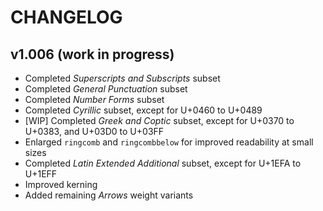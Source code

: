 # CHANGELOG

## v1.006 (work in progress)

- Completed _Superscripts and Subscripts_ subset
- Completed _General Punctuation_ subset
- Completed _Number Forms_ subset
- Completed _Cyrillic_ subset, except for U+0460 to U+0489
- [WIP] Completed _Greek and Coptic_ subset, except for U+0370 to U+0383, and U+03D0 to U+03FF
- Enlarged `ringcomb` and `ringcombbelow` for improved readability at small sizes
- Completed _Latin Extended Additional_ subset, except for U+1EFA to U+1EFF
- Improved kerning
- Added remaining _Arrows_ weight variants
